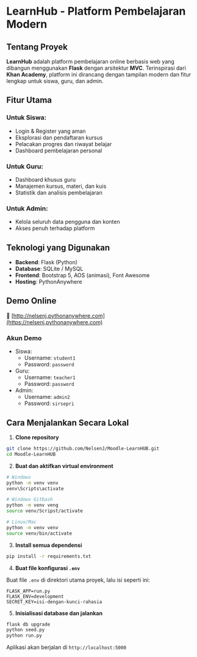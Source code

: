 # LearnHub - Platform Pembelajaran Modern

##  Tentang Proyek

**LearnHub** adalah platform pembelajaran online berbasis web yang dibangun menggunakan **Flask** dengan arsitektur **MVC**. Terinspirasi dari **Khan Academy**, platform ini dirancang dengan tampilan modern dan fitur lengkap untuk siswa, guru, dan admin.

## Fitur Utama

### Untuk Siswa:
- Login & Register yang aman
- Eksplorasi dan pendaftaran kursus
- Pelacakan progres dan riwayat belajar
- Dashboard pembelajaran personal

### Untuk Guru:
- Dashboard khusus guru
- Manajemen kursus, materi, dan kuis
- Statistik dan analisis pembelajaran

### Untuk Admin:
- Kelola seluruh data pengguna dan konten
- Akses penuh terhadap platform

## Teknologi yang Digunakan

- **Backend**: Flask (Python)
- **Database**: SQLite / MySQL
- **Frontend**: Bootstrap 5, AOS (animasi), Font Awesome
- **Hosting**: PythonAnywhere

## Demo Online

🔗 [http://nelsenj.pythonanywhere.com](https://nelsenj.pythonanywhere.com)

### Akun Demo

- Siswa:  
  - Username: `student1`  
  - Password: `password`
- Guru:  
  - Username: `teacher1`  
  - Password: `password`
- Admin:  
  - Username: `admin2`  
  - Password: `sirsepri`

## Cara Menjalankan Secara Lokal

1. **Clone repository**

```bash
git clone https://github.com/NelsenJ/Moodle-LearnHUB.git
cd Moodle-LearnHUB
```

2. **Buat dan aktifkan virtual environment**

```bash
# Windows
python -m venv venv
venv\Scripts\activate

# Windows Gitbash
python -m venv veng
source venv/Scripst/activate

# Linux/Mac
python -m venv venv
source venv/bin/activate
```

3. **Install semua dependensi**

```bash
pip install -r requirements.txt
```

4. **Buat file konfigurasi `.env`**

Buat file `.env` di direktori utama proyek, lalu isi seperti ini:

```
FLASK_APP=run.py
FLASK_ENV=development
SECRET_KEY=isi-dengan-kunci-rahasia
```

5. **Inisialisasi database dan jalankan**

```bash
flask db upgrade
python seed.py
python run.py
```

Aplikasi akan berjalan di `http://localhost:5000`

